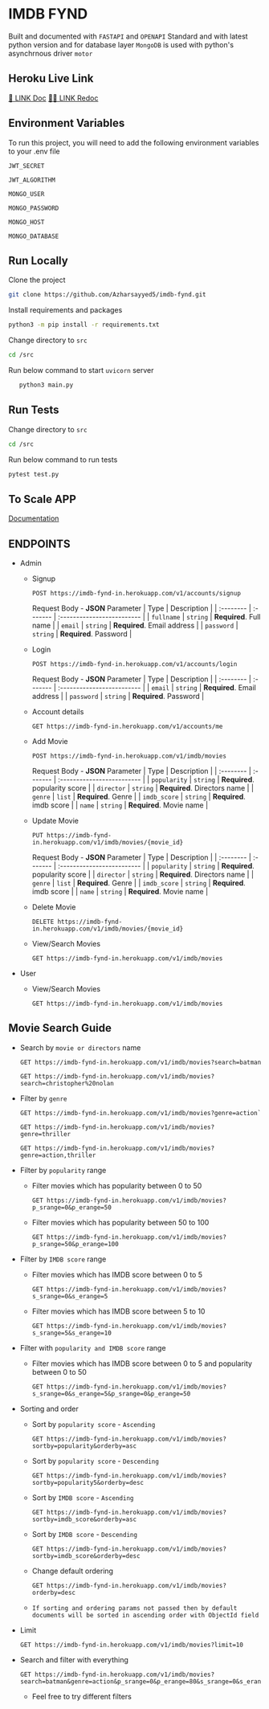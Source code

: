 # IMDB FYND

Built and documented with `FASTAPI` and `OPENAPI` Standard and with latest python version and for database layer `MongoDB` is used with python's asynchrnous driver `motor`

## Heroku Live Link
[🦸 LINK Doc](https://imdb-fynd-in.herokuapp.com/docs)
[🦸‍♀️ LINK Redoc](https://imdb-fynd-in.herokuapp.com/redoc)

## Environment Variables

To run this project, you will need to add the following environment variables to your .env file

`JWT_SECRET`

`JWT_ALGORITHM`

`MONGO_USER`

`MONGO_PASSWORD`

`MONGO_HOST`

`MONGO_DATABASE`

## Run Locally
Clone the project

```bash
git clone https://github.com/Azharsayyed5/imdb-fynd.git
```

Install requirements and packages

```bash
python3 -m pip install -r requirements.txt
```

Change directory to `src`

```bash
cd /src
```

Run below command to start `uvicorn` server

```bash
   python3 main.py
```

## Run Tests

Change directory to `src`

```bash
cd /src
```

Run below command to run tests

```bash
pytest test.py
```


## To Scale APP

[Documentation](https://github.com/Azharsayyed5/imdb-fynd/blob/main/scaling_101.txt)

## ENDPOINTS

- Admin
    - Signup
        ```http
        POST https://imdb-fynd-in.herokuapp.com/v1/accounts/signup
        ```
        
        Request Body - **JSON**
        Parameter | Type     | Description                |
        | :-------- | :------- | :------------------------- |
        | `fullname` | `string` | **Required**. Full name |
        | `email` | `string` | **Required**. Email address |
        | `password` | `string` | **Required**. Password |
    
    - Login

        ```http
        POST https://imdb-fynd-in.herokuapp.com/v1/accounts/login
        ```
        
        Request Body - **JSON**
        Parameter | Type     | Description                |
        | :-------- | :------- | :------------------------- |
        | `email` | `string` | **Required**. Email address |
        | `password` | `string` | **Required**. Password |

    - Account details

        ```http
        GET https://imdb-fynd-in.herokuapp.com/v1/accounts/me
        ```

    - Add Movie

        ```http
        POST https://imdb-fynd-in.herokuapp.com/v1/imdb/movies
        ```
        
        Request Body - **JSON**
        Parameter | Type     | Description                |
        | :-------- | :------- | :------------------------- |
        | `popularity` | `string` | **Required**. popularity score |
        | `director` | `string` | **Required**. Directors name |
        | `genre` | `list` | **Required**. Genre |
        | `imdb_score` | `string` | **Required**. imdb score |
        | `name` | `string` | **Required**. Movie name |

    - Update Movie
        ```http
        PUT https://imdb-fynd-in.herokuapp.com/v1/imdb/movies/{movie_id}
        ```
        
        Request Body - **JSON**
        Parameter | Type     | Description                |
        | :-------- | :------- | :------------------------- |
        | `popularity` | `string` | **Required**. popularity score |
        | `director` | `string` | **Required**. Directors name |
        | `genre` | `list` | **Required**. Genre |
        | `imdb_score` | `string` | **Required**. imdb score |
        | `name` | `string` | **Required**. Movie name |

    - Delete Movie

        ```http
        DELETE https://imdb-fynd-in.herokuapp.com/v1/imdb/movies/{movie_id}
        ```

    - View/Search Movies

        ```http
        GET https://imdb-fynd-in.herokuapp.com/v1/imdb/movies
        ```

- User
    - View/Search Movies

        ```http
        GET https://imdb-fynd-in.herokuapp.com/v1/imdb/movies
        ```

## Movie Search Guide
- Search by `movie or directors` name

    ```http
    GET https://imdb-fynd-in.herokuapp.com/v1/imdb/movies?search=batman
    ```

    ```http
    GET https://imdb-fynd-in.herokuapp.com/v1/imdb/movies?search=christopher%20nolan
    ```

- Filter by `genre`

    ```http
    GET https://imdb-fynd-in.herokuapp.com/v1/imdb/movies?genre=action`
    ```

    ```http
    GET https://imdb-fynd-in.herokuapp.com/v1/imdb/movies?genre=thriller
    ```

    ```http
    GET https://imdb-fynd-in.herokuapp.com/v1/imdb/movies?genre=action,thriller
    ```

- Filter by `popularity` range
    - Filter movies which has popularity between 0 to 50

        ```http
        GET https://imdb-fynd-in.herokuapp.com/v1/imdb/movies?p_srange=0&p_erange=50
        ```

    - Filter movies which has popularity between 50 to 100

        ```http
        GET https://imdb-fynd-in.herokuapp.com/v1/imdb/movies?p_srange=50&p_erange=100
        ```

- Filter by `IMDB score` range
    - Filter movies which has IMDB score between 0 to 5

        ```http
        GET https://imdb-fynd-in.herokuapp.com/v1/imdb/movies?s_srange=0&s_erange=5
        ```
    - Filter movies which has IMDB score between 5 to 10

        ```http
        GET https://imdb-fynd-in.herokuapp.com/v1/imdb/movies?s_srange=5&s_erange=10
        ```

- Filter with `popularity and IMDB score` range
    - Filter movies which has IMDB score between 0 to 5 and popularity between 0 to 50

        ```http
        GET https://imdb-fynd-in.herokuapp.com/v1/imdb/movies?s_srange=0&s_erange=5&p_srange=0&p_erange=50
        ```

- Sorting and order
    - Sort by `popularity score` - `Ascending`

        ```http
        GET https://imdb-fynd-in.herokuapp.com/v1/imdb/movies?sortby=popularity&orderby=asc
        ```

    - Sort by `popularity score` - `Descending`

        ```http
        GET https://imdb-fynd-in.herokuapp.com/v1/imdb/movies?sortby=popularity5&orderby=desc
        ```

    - Sort by `IMDB score` - `Ascending`

        ```http
        GET https://imdb-fynd-in.herokuapp.com/v1/imdb/movies?sortby=imdb_score&orderby=asc
        ```
    - Sort by `IMDB score` - `Descending`

        ```http
        GET https://imdb-fynd-in.herokuapp.com/v1/imdb/movies?sortby=imdb_score&orderby=desc
        ```

    - Change default ordering

        ```http 
        GET https://imdb-fynd-in.herokuapp.com/v1/imdb/movies?orderby=desc
        ```

    - `If sorting and ordering params not passed then by default documents will be sorted in ascending order with ObjectId field`

- Limit

    ```http
    GET https://imdb-fynd-in.herokuapp.com/v1/imdb/movies?limit=10
    ```

- Search and filter with everything

    ```http
    GET https://imdb-fynd-in.herokuapp.com/v1/imdb/movies?search=batman&genre=action&p_srange=0&p_erange=80&s_srange=0&s_erange=10&sortby=imdb_score&orderby=desc&limit=10
    ```

    - Feel free to try different filters
